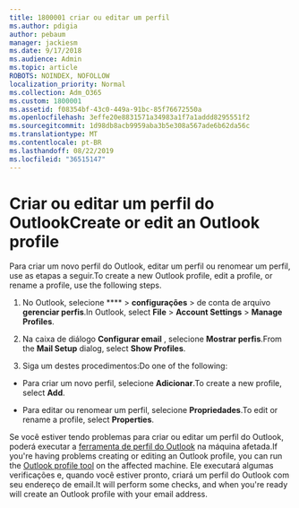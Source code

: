 ```yaml
---
title: 1800001 criar ou editar um perfil
ms.author: pdigia
author: pebaum
manager: jackiesm
ms.date: 9/17/2018
ms.audience: Admin
ms.topic: article
ROBOTS: NOINDEX, NOFOLLOW
localization_priority: Normal
ms.collection: Adm_O365
ms.custom: 1800001
ms.assetid: f08354bf-43c0-449a-91bc-85f76672550a
ms.openlocfilehash: 3effe20e8831571a34983a1f7a1addd8295551f2
ms.sourcegitcommit: 1d98db8acb9959aba3b5e308a567ade6b62da56c
ms.translationtype: MT
ms.contentlocale: pt-BR
ms.lasthandoff: 08/22/2019
ms.locfileid: "36515147"
---
```

# <a name="create-or-edit-an-outlook-profile"></a><span data-ttu-id="bf6ac-102">Criar ou editar um perfil do Outlook</span><span class="sxs-lookup"><span data-stu-id="bf6ac-102">Create or edit an Outlook profile</span></span>

<span data-ttu-id="bf6ac-103">Para criar um novo perfil do Outlook, editar um perfil ou renomear um perfil, use as etapas a seguir.</span><span class="sxs-lookup"><span data-stu-id="bf6ac-103">To create a new Outlook profile, edit a profile, or rename a profile, use the following steps.</span></span>
  
1. <span data-ttu-id="bf6ac-104">No Outlook, selecione \*\*\*\* \> **configurações** \> de conta de arquivo **gerenciar perfis**.</span><span class="sxs-lookup"><span data-stu-id="bf6ac-104">In Outlook, select **File** \> **Account Settings** \> **Manage Profiles**.</span></span>
    
2. <span data-ttu-id="bf6ac-105">Na caixa de diálogo **Configurar email** , selecione **Mostrar perfis**.</span><span class="sxs-lookup"><span data-stu-id="bf6ac-105">From the **Mail Setup** dialog, select **Show Profiles**.</span></span>
    
3. <span data-ttu-id="bf6ac-106">Siga um destes procedimentos:</span><span class="sxs-lookup"><span data-stu-id="bf6ac-106">Do one of the following:</span></span>
    
  - <span data-ttu-id="bf6ac-107">Para criar um novo perfil, selecione **Adicionar**.</span><span class="sxs-lookup"><span data-stu-id="bf6ac-107">To create a new profile, select **Add**.</span></span>
    
  - <span data-ttu-id="bf6ac-108">Para editar ou renomear um perfil, selecione **Propriedades**.</span><span class="sxs-lookup"><span data-stu-id="bf6ac-108">To edit or rename a profile, select **Properties**.</span></span>
    
<span data-ttu-id="bf6ac-109">Se você estiver tendo problemas para criar ou editar um perfil do Outlook, poderá executar a [ferramenta de perfil do Outlook](https://aka.ms/SaRA-OutlookSetupProfile) na máquina afetada.</span><span class="sxs-lookup"><span data-stu-id="bf6ac-109">If you're having problems creating or editing an Outlook profile, you can run the [Outlook profile tool](https://aka.ms/SaRA-OutlookSetupProfile) on the affected machine.</span></span> <span data-ttu-id="bf6ac-110">Ele executará algumas verificações e, quando você estiver pronto, criará um perfil do Outlook com seu endereço de email.</span><span class="sxs-lookup"><span data-stu-id="bf6ac-110">It will perform some checks, and when you're ready will create an Outlook profile with your email address.</span></span> 
  

